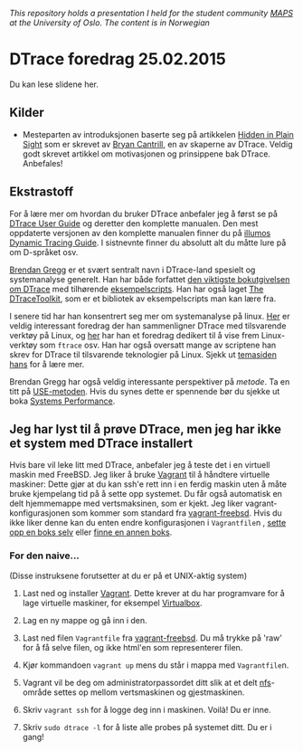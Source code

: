 
<em>This repository holds a presentation I held for the student community
[MAPS](http://foreninger.uio.no/maps/) at the University of Oslo.
The content is in Norwegian</em>

# DTrace foredrag 25.02.2015

Du kan lese slidene her.

## Kilder

* Mesteparten av introduksjonen baserte seg på artikkelen
[Hidden in Plain Sight](http://queue.acm.org/detail.cfm?id=1117401) som er
skrevet av [Bryan Cantrill](http://en.wikipedia.org/wiki/Bryan_Cantrill),
en av skaperne av DTrace. Veldig godt skrevet artikkel om motivasjonen og
prinsippene bak DTrace. Anbefales!

## Ekstrastoff

For å lære mer om hvordan du bruker DTrace anbefaler jeg å først se på
[DTrace User Guide](http://docs.oracle.com/cd/E19253-01/819-5488/gcfba/index.html)
og deretter den komplette manualen. Den mest oppdaterte versjonen av den komplette
manualen finner du på [illumos Dynamic Tracing Guide](
http://dtrace.org/guide/chapter.html). I sistnevnte finner du absolutt alt du
måtte lure på om D-språket osv.

[Brendan Gregg](http://www.brendangregg.com/) er et svært sentralt navn
i DTrace-land spesielt og systemanalyse generelt. Han har både forfattet
[den viktigste bokutgivelsen om DTrace](http://dtracebook.com/index.php/Main_Page) med
tilhørende [eksempelscripts](http://dtracebook.com/index.php/Main_Page). Han
har også laget [The DTraceToolkit](http://www.brendangregg.com/dtracetoolkit.html),
som er et bibliotek av eksempelscripts man kan lære fra.

I senere tid har han konsentrert seg mer om systemanalyse på linux.
[Her](https://www.youtube.com/watch?v=TMXZcgnhXvg)
er veldig interessant foredrag der han sammenligner DTrace med tilsvarende verktøy
på Linux, og [her](https://www.youtube.com/watch?v=SN7Z0eCn0VY) har han et foredrag
dedikert til å vise frem Linux-verktøy som <code>ftrace</code> osv. Han har også oversatt mange av scriptene han skrev for DTrace til tilsvarende teknologier på Linux. Sjekk ut [temasiden hans](http://www.brendangregg.com/linuxperf.html) for å lære mer.

Brendan Gregg har også veldig interessante perspektiver på <em>metode</em>. Ta
en titt på [USE-metoden](http://www.brendangregg.com/usemethod.html). Hvis du
synes dette er spennende bør du sjekke ut boka
[Systems Performance](http://www.brendangregg.com/sysperfbook.html).

## Jeg har lyst til å prøve DTrace, men jeg har ikke et system med DTrace installert

Hvis bare vil leke litt med DTrace, anbefaler jeg å teste det i en virtuell
maskin med FreeBSD. Jeg liker å bruke [Vagrant](https://www.vagrantup.com/)
til å håndtere virtuelle maskiner: Dette gjør at du kan ssh'e rett inn i en
ferdig maskin uten å måte bruke kjempelang tid på å sette opp systemet. Du får også automatisk en delt hjemmemappe med vertsmaksinen, som
er kjekt. Jeg liker vagrant-konfigurasjonen som kommer som standard fra
[vagrant-freebsd](https://github.com/wunki/vagrant-freebsd). Hvis du ikke
liker denne kan du enten endre konfigurasjonen i <code>Vagrantfile</code>n
, [sette opp en boks selv](https://github.com/wunki/vagrant-freebsd#create-your-own-freebsd-box)
eller [finne en annen boks](https://atlas.hashicorp.com/boxes/search).


### For den naive...

(Disse instruksene forutsetter at du er på et UNIX-aktig system)

1. Last ned og installer [Vagrant](https://www.vagrantup.com/).
Dette krever at du har programvare for å lage virtuelle maskiner, for
eksempel [Virtualbox](https://www.virtualbox.org/).

2. Lag en ny mappe og gå inn i den.

3. Last ned filen <code>Vagrantfile</code> fra
[vagrant-freebsd](https://github.com/wunki/vagrant-freebsd). Du må trykke
på 'raw' for å få selve filen, og ikke html'en som representerer filen.

4. Kjør kommandoen <code>vagrant up</code> mens du står i mappa med <code>Vagrantfile</code>n.

5. Vagrant vil be deg om administratorpassordet ditt slik at et delt
[nfs](http://en.wikipedia.org/wiki/Network_File_System)-område settes op mellom
vertsmaskinen og gjestmaskinen.

6. Skriv <code>vagrant ssh</code> for å logge deg inn i maskinen. Voilà! Du er inne.

7. Skriv <code>sudo dtrace -l</code> for å liste alle probes på systemet ditt.
Du er i gang!
